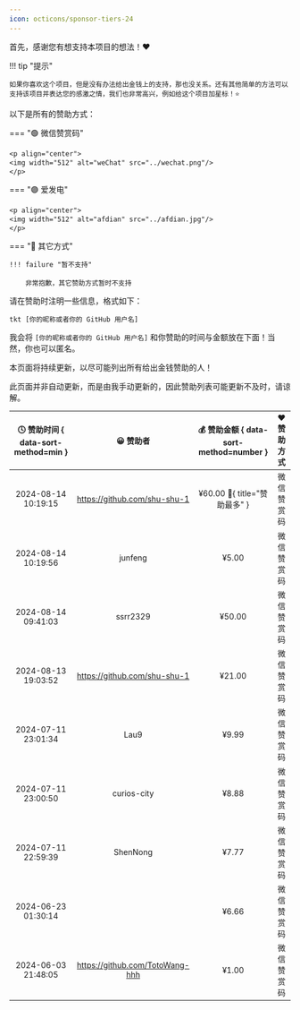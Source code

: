 ```yaml
---
icon: octicons/sponsor-tiers-24
---
```


首先，感谢您有想支持本项目的想法！❤️

!!! tip "提示"

    如果你喜欢这个项目，但是没有办法给出金钱上的支持，那也没关系。还有其他简单的方法可以支持该项目并表达您的感激之情，我们也非常高兴，例如给这个项目加星标！⭐

以下是所有的赞助方式：

=== "🟢 微信赞赏码"

    <p align="center">
    <img width="512" alt="weChat" src="../wechat.png"/>
    </p>

=== "🟣 爱发电"

    <p align="center">
    <img width="512" alt="afdian" src="../afdian.jpg"/>
    </p>

=== "🔵 其它方式"

    !!! failure "暂不支持"

        非常抱歉，其它赞助方式暂时不支持

请在赞助时注明一些信息，格式如下：

```linenums="0"
tkt [你的昵称或者你的 GitHub 用户名]
```
我会将 `[你的昵称或者你的 GitHub 用户名]` 和你赞助的时间与金额放在下面！当然，你也可以匿名。

本页面将持续更新，以尽可能列出所有给出金钱赞助的人！

此页面并非自动更新，而是由我手动更新的，因此赞助列表可能更新不及时，请谅解。

| 🕓 赞助时间 { data-sort-method=min } |            😀 赞助者             | 💰 赞助金额 { data-sort-method=number } | ❤️ 赞助方式 |
| :---------------------------------: | :-----------------------------: | :------------------------------------: | :--------: |
|         2024-08-14 10:19:15         |  https://github.com/shu-shu-1   |   ¥60.00 :crown:{ title="赞助最多" }   | 微信赞赏码 |
|         2024-08-14 10:19:56         |             junfeng             |                 ¥5.00                  | 微信赞赏码 |
|         2024-08-14 09:41:03         |            ssrr2329             |                 ¥50.00                 | 微信赞赏码 |
|         2024-08-13 19:03:52         |  https://github.com/shu-shu-1   |                 ¥21.00                 | 微信赞赏码 |
|         2024-07-11 23:01:34         |              Lau9               |                 ¥9.99                  | 微信赞赏码 |
|         2024-07-11 23:00:50         |           curios-city           |                 ¥8.88                  | 微信赞赏码 |
|         2024-07-11 22:59:39         |            ShenNong             |                 ¥7.77                  | 微信赞赏码 |
|         2024-06-23 01:30:14         |                                 |                 ¥6.66                  | 微信赞赏码 |
|         2024-06-03 21:48:05         | https://github.com/TotoWang-hhh |                 ¥1.00                  | 微信赞赏码 |
